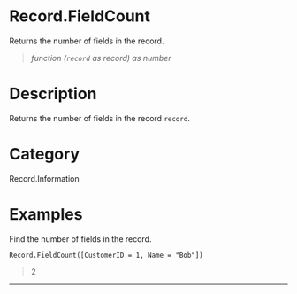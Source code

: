 ﻿# Record.FieldCount
Returns the number of fields in the record.
> _function (<code>record</code> as record) as number_
# Description 
Returns the number of fields in the record <code>record</code>.

# Category 
Record.Information
# Examples 
Find the number of fields in the record.
```
Record.FieldCount([CustomerID = 1, Name = "Bob"])
```
> 2
***
